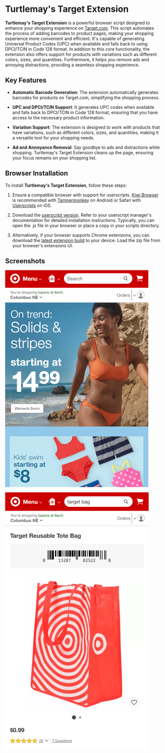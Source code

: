 # Turtlemay's Target Extension

**Turtlemay's Target Extension** is a powerful browser script designed to enhance your shopping experience on [Target.com](https://target.com). This script automates the process of adding barcodes to product pages, making your shopping experience more convenient and efficient. It's capable of generating Universal Product Codes (UPC) when available and falls back to using DPCI/TCIN in Code 128 format. In addition to this core functionality, the extension also offers support for products with variations such as different colors, sizes, and quantities. Furthermore, it helps you remove ads and annoying distractions, providing a seamless shopping experience.

## Key Features

- **Automatic Barcode Generation**: The extension automatically generates barcodes for products on Target.com, simplifying the shopping process.

- **UPC and DPCI/TCIN Support**: It generates UPC codes when available and falls back to DPCI/TCIN in Code 128 format, ensuring that you have access to the necessary product information.

- **Variation Support**: The extension is designed to work with products that have variations, such as different colors, sizes, and quantities, making it a versatile tool for your shopping needs.

- **Ad and Annoyance Removal**: Say goodbye to ads and distractions while shopping. Turtlemay's Target Extension cleans up the page, ensuring your focus remains on your shopping list.

## Browser Installation

To install **Turtlemay's Target Extension**, follow these steps:

1. Ensure a compatible browser with support for userscripts. [Kiwi Browser](https://play.google.com/store/apps/details?id=com.kiwibrowser.browser) is recommended with [Tampermonkey](https://www.tampermonkey.net/) on Android or Safari with [Userscripts](https://apps.apple.com/us/app/userscripts/id1463298887) on iOS.

2. Download the [userscript version](https://turtlemay-target-web.netlify.app/turtlemay-target.user.js). Refer to your userscript manager's documentation for detailed installation instructions. Typically, you can open the .js file in your browser or place a copy in your scripts directory.

3. Alternatively, if your browser supports Chrome extensions, you can download the [latest extension build](https://turtlemay-target-web.netlify.app/turtlemay-target.zip) to your device. Load the zip file from your browser's extensions UI.
 
## Screenshots

![capture](/capture.gif)

![screenshot](/screenshot.png)
